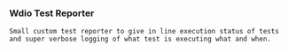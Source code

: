 ### Wdio Test Reporter

    Small custom test reporter to give in line execution status of tests and super verbose logging of what test is executing what and when.